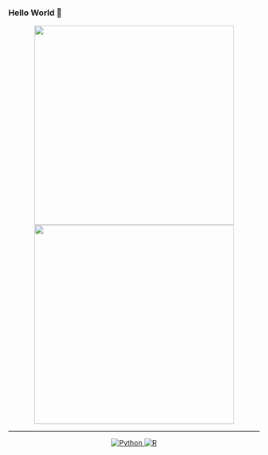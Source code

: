 ### Hello World 👋

<p align="center">
  <img src="https://github-readme-stats.vercel.app/api?username=SeveXtz&show_icons=true&theme=dark" width="400">
  <img src="https://github-readme-streak-stats.herokuapp.com?user=SeveXtz&theme=dark&hide_border=true" width="400">
</p>

---
<p align="center">
  <a href="https://www.python.org/" target="_blank">
    <img src="https://img.shields.io/badge/Python-%2314354C.svg?style=flat-square&logo=python&logoColor=white" alt="Python">
  </a>
  <a href="https://www.r-project.org/" target="_blank">
    <img src="https://img.shields.io/badge/R-%23276DC3.svg?style=flat-square&logo=R&logoColor=white" alt="R">
  </a>
  <a href="https://www.javascript.com/" target="_blank">
    <img src="https://img.shields.io/badge/JavaScript-%23F7DF1E.svg?sty…
      </a>


---
- 🔭 Explorador
- 👯 Colaborativo
